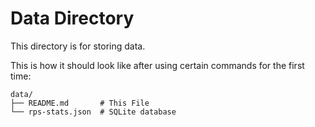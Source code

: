 # Data Directory

This directory is for storing data.

This is how it should look like after using certain commands for the first time:
```
data/
├── README.md       # This File
└── rps-stats.json  # SQLite database
```